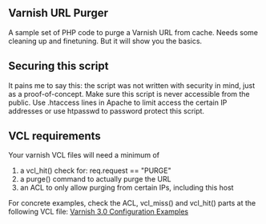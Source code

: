Varnish URL Purger
------------------

A sample set of PHP code to purge a Varnish URL from cache. Needs some cleaning up and finetuning. But it will show you the basics.

Securing this script
--------------------

It pains me to say this: the script was not written with security in mind, just as a proof-of-concept. Make sure this script is never accessible from the public. Use .htaccess lines in Apache to limit access the certain IP addresses or use htpasswd to password protect this script.

VCL requirements
----------------

Your varnish VCL files will need a minimum of

1. a vcl_hit() check for: req.request == "PURGE"
2. a purge() command to actually purge the URL
3. an ACL to only allow purging from certain IPs, including this host

For concrete examples, check the ACL, vcl_miss() and vcl_hit() parts at the following VCL file: [Varnish 3.0 Configuration Examples](https://github.com/mattiasgeniar/varnish-3.0-configuration-templates)
